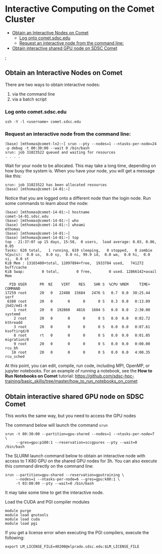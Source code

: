 # Interactive Computing on the Comet Cluster
<!-- adding TOC -->

<!-- toc -->

- [Obtain an Interactive Nodes on Comet](#obtain-an-interactive-nodes-on-comet)
  * [Log onto comet.sdsc.edu](#log-onto-cometsdscedu)
  * [Request an interactive node from the command line:](#request-an-interactive-node-from-the-command-line)
- [Obtain interactive shared GPU node on SDSC Comet](#obtain-interactive-shared-gpu-node-on-sdsc-comet)

<!-- tocstop -->

;

## Obtain an Interactive Nodes on Comet
There are two ways to obtain interactive nodes: 
1. via the command line
2. via a batch script

### Log onto comet.sdsc.edu  
```
ssh -Y -l <username> comet.sdsc.edu
```

### Request an interactive node from the command line:
```
(base) [mthomas@comet-ln2:~] srun --pty --nodes=1 --ntasks-per-node=24 -p debug -t 00:30:00 --wait 0 /bin/bash
srun: job 31023522 queued and waiting for resources
. . . .  
```
Wait for your node to be allocated.
This may take a long time, depending on how busy the system is.
When you have your node, you will get a message like this:
```
srun: job 31023522 has been allocated resources
(base) [mthomas@comet-14-01:~] 
```
Notice that you are logged onto a different node than the login node.
Run some commands to learn about the node:
```
(base) [mthomas@comet-14-01:~] hostname
comet-14-01.sdsc.edu
(base) [mthomas@comet-14-01:~] who
(base) [mthomas@comet-14-01:~] whoami
mthomas
(base) [mthomas@comet-14-01:~] 
(base) [mthomas@comet-14-01:~] top
top - 21:37:07 up 15 days, 15:58,  0 users,  load average: 0.03, 0.06, 0.05
Tasks: 620 total,   1 running, 619 sleeping,   0 stopped,   0 zombie
%Cpu(s):  0.0 us,  0.0 sy,  0.0 ni, 99.9 id,  0.0 wa,  0.0 hi,  0.0 si,  0.0 st
KiB Mem : 13165400+total, 12897894+free,  1933784 used,   741272 buff/cache
KiB Swap:        0 total,        0 free,        0 used. 12866142+avail Mem 

  PID USER      PR  NI    VIRT    RES    SHR S  %CPU %MEM     TIME+ COMMAND                              
17259 root      20   0   22408  15684   2476 S   0.7  0.0  30:25.44 serf                                 
 6380 root      20   0       0      0      0 S   0.3  0.0   0:13.09 jbd2/md1-8                           
    1 root      20   0  192860   4816   1604 S   0.0  0.0   2:30.00 systemd                              
    2 root      20   0       0      0      0 S   0.0  0.0   0:02.72 kthreadd                             
    3 root      20   0       0      0      0 S   0.0  0.0   0:07.61 ksoftirqd/0                          
    8 root      rt   0       0      0      0 S   0.0  0.0   0:01.05 migration/0                          
    9 root      20   0       0      0      0 S   0.0  0.0   0:00.00 rcu_bh                               
   10 root      20   0       0      0      0 S   0.0  0.0   4:00.35 rcu_sched       
```
At this point, you can edit, compile, run code, including MPI, OpenMP, or jupyter notebooks.
For an example of running a notebook, see the __How to Run Notebooks on Comet__ tutorial:
https://github.com/sdsc-hpc-training/basic_skills/tree/master/how_to_run_notebooks_on_comet
 
## Obtain interactive shared GPU node on SDSC Comet 
This works the same way, but you need to access the GPU nodes

The command below will launch the command ```srun```

```
srun -t 00:30:00 --partition=gpu-shared --nodes=1 --ntasks-per-node=7 \
     --gres=gpu:p100:1 --reservation=sccgpures --pty --wait=0 /bin/bash
```

The SLURM launch command below to obtain an interactive node with access to 1 K80 GPU on the shared GPU nodes for 3h. You can also execute this command directly on the command line:
```
srun --partition=gpu-shared --reservation=gputraining \
     --nodes=1 --ntasks-per-node=6 --gres=gpu:k80:1 \
     -t 03:00:00 --pty --wait=0 /bin/bash
```
It may take some time to get the interactive node.

Load the CUDA and PGI compiler modules
```
module purge
module load gnutools
module load cuda
module load pgi
```
If you get a license error when executing the PGI compilers, execute the following:

```
export LM_LICENSE_FILE=40200@elprado.sdsc.edu:$LM_LICENSE_FILE
```
